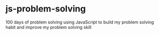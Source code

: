 # js-problem-solving
100 days of problem solving using JavaScript to build my problem solving habit and improve my problem solving skill
